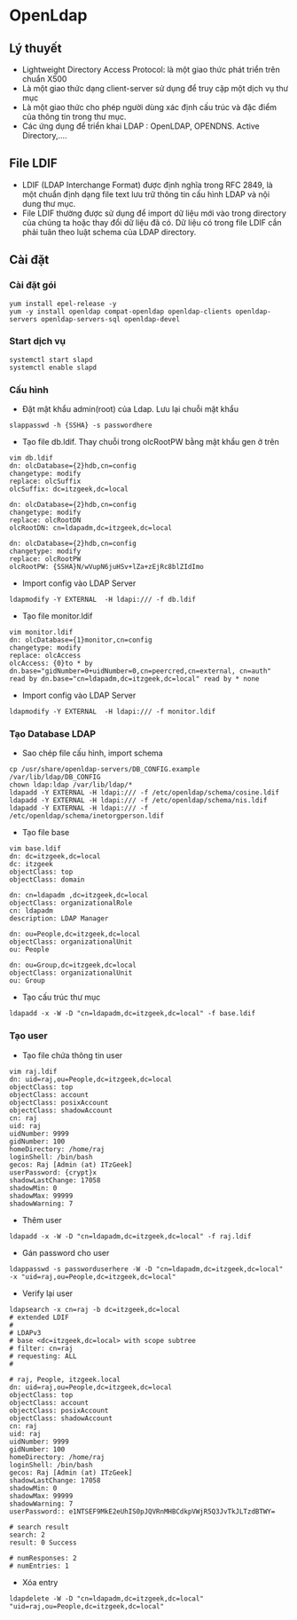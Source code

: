# OpenLdap
## Lý thuyết
- Lightweight Directory Access Protocol: là một giao thức phát triển trên chuẩn X500
- Là một giao thức dạng client-server sử dụng để truy cập một dịch vụ thư mục
- Là một giao thức cho phép người dùng xác định cấu trúc và đặc điểm của thông tin trong thư mục.
- Các ứng dụng để triển khai LDAP : OpenLDAP, OPENDNS. Active Directory,….
## File LDIF
- LDIF (LDAP Interchange Format) được định nghĩa trong RFC 2849, là một chuẩn định dạng file text lưu trữ thông tin cấu hình LDAP và nội dung thư mục.
- File LDIF thường được sử dụng để import dữ liệu mới vào trong directory của chúng ta hoặc thay đổi dữ liệu đã có. Dữ liệu có trong file LDIF cần phải tuân theo luật schema của LDAP directory.
## Cài đặt
### Cài đặt gói
```
yum install epel-release -y
yum -y install openldap compat-openldap openldap-clients openldap-servers openldap-servers-sql openldap-devel
```
### Start dịch vụ
```
systemctl start slapd
systemctl enable slapd
```
### Cấu hình
- Đặt mật khẩu admin(root) của Ldap. Lưu lại chuỗi mật khẩu
```
slappasswd -h {SSHA} -s passwordhere
```
- Tạo file db.ldif. Thay chuỗi trong olcRootPW bằng mật khẩu gen ở trên
```
vim db.ldif
dn: olcDatabase={2}hdb,cn=config
changetype: modify
replace: olcSuffix
olcSuffix: dc=itzgeek,dc=local

dn: olcDatabase={2}hdb,cn=config
changetype: modify
replace: olcRootDN
olcRootDN: cn=ldapadm,dc=itzgeek,dc=local

dn: olcDatabase={2}hdb,cn=config
changetype: modify
replace: olcRootPW
olcRootPW: {SSHA}N/wVupN6juHSv+lZa+zEjRc8blZIdImo
```
- Import config vào LDAP Server
```
ldapmodify -Y EXTERNAL  -H ldapi:/// -f db.ldif
```
- Tạo file monitor.ldif
```
vim monitor.ldif
dn: olcDatabase={1}monitor,cn=config
changetype: modify
replace: olcAccess
olcAccess: {0}to * by dn.base="gidNumber=0+uidNumber=0,cn=peercred,cn=external, cn=auth" read by dn.base="cn=ldapadm,dc=itzgeek,dc=local" read by * none
```
- Import config vào LDAP Server
```
ldapmodify -Y EXTERNAL  -H ldapi:/// -f monitor.ldif
```
### Tạo Database LDAP
- Sao chép file cấu hình, import schema
```
cp /usr/share/openldap-servers/DB_CONFIG.example /var/lib/ldap/DB_CONFIG
chown ldap:ldap /var/lib/ldap/*
ldapadd -Y EXTERNAL -H ldapi:/// -f /etc/openldap/schema/cosine.ldif
ldapadd -Y EXTERNAL -H ldapi:/// -f /etc/openldap/schema/nis.ldif 
ldapadd -Y EXTERNAL -H ldapi:/// -f /etc/openldap/schema/inetorgperson.ldif
```
- Tạo file base 
```
vim base.ldif
dn: dc=itzgeek,dc=local
dc: itzgeek
objectClass: top
objectClass: domain

dn: cn=ldapadm ,dc=itzgeek,dc=local
objectClass: organizationalRole
cn: ldapadm
description: LDAP Manager

dn: ou=People,dc=itzgeek,dc=local
objectClass: organizationalUnit
ou: People

dn: ou=Group,dc=itzgeek,dc=local
objectClass: organizationalUnit
ou: Group
```
- Tạo cấu trúc thư mục
```
ldapadd -x -W -D "cn=ldapadm,dc=itzgeek,dc=local" -f base.ldif
```
### Tạo user
- Tạo file chứa thông tin user
```
vim raj.ldif
dn: uid=raj,ou=People,dc=itzgeek,dc=local
objectClass: top
objectClass: account
objectClass: posixAccount
objectClass: shadowAccount
cn: raj
uid: raj
uidNumber: 9999
gidNumber: 100
homeDirectory: /home/raj
loginShell: /bin/bash
gecos: Raj [Admin (at) ITzGeek]
userPassword: {crypt}x
shadowLastChange: 17058
shadowMin: 0
shadowMax: 99999
shadowWarning: 7
```
- Thêm user
```
ldapadd -x -W -D "cn=ldapadm,dc=itzgeek,dc=local" -f raj.ldif
```
- Gán password cho user
```
ldappasswd -s passworduserhere -W -D "cn=ldapadm,dc=itzgeek,dc=local" -x "uid=raj,ou=People,dc=itzgeek,dc=local"
```
- Verify lại user
```
ldapsearch -x cn=raj -b dc=itzgeek,dc=local
# extended LDIF
#
# LDAPv3
# base <dc=itzgeek,dc=local> with scope subtree
# filter: cn=raj
# requesting: ALL
#

# raj, People, itzgeek.local
dn: uid=raj,ou=People,dc=itzgeek,dc=local
objectClass: top
objectClass: account
objectClass: posixAccount
objectClass: shadowAccount
cn: raj
uid: raj
uidNumber: 9999
gidNumber: 100
homeDirectory: /home/raj
loginShell: /bin/bash
gecos: Raj [Admin (at) ITzGeek]
shadowLastChange: 17058
shadowMin: 0
shadowMax: 99999
shadowWarning: 7
userPassword:: e1NTSEF9MkE2eUhIS0pJQVRnMHBCdkpVWjR5Q3JvTkJLTzdBTWY=

# search result
search: 2
result: 0 Success

# numResponses: 2
# numEntries: 1
```
- Xóa entry
```
ldapdelete -W -D "cn=ldapadm,dc=itzgeek,dc=local" "uid=raj,ou=People,dc=itzgeek,dc=local"
```
